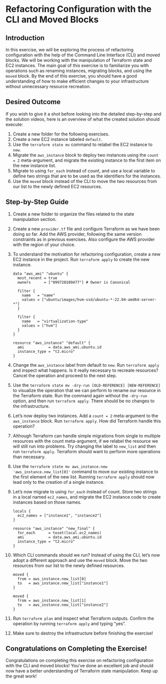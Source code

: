 # Refactoring Configuration with the CLI and Moved Blocks

## Introduction

In this exercise, we will be exploring the process of refactoring configuration with the help of the Command Line Interface (CLI) and moved blocks. We will be working with the manipulation of Terraform state and EC2 instances. The main goal of this exercise is to familiarize you with operations such as renaming instances, migrating blocks, and using the `moved` block. By the end of this exercise, you should have a good understanding of how to make efficient changes to your infrastructure without unnecessary resource recreation.

## Desired Outcome

If you wish to give it a shot before looking into the detailed step-by-step and the solution videos, here is an overview of what the created solution should execute:

1. Create a new folder for the following exercises.
2. Create a new EC2 instance labeled `default`.
3. Use the `terraform state mv` command to relabel the EC2 instance to `new`.
4. Migrate the `aws_instance` block to deploy two instances using the `count = 2` meta-argument, and migrate the existing instance to the first item on the new instance list.
5. Migrate to using `for_each` instead of count, and use a local variable to define two strings that are to be used as the identifiers for the instances.
6. Use the `moved` block instead of the CLI to move the two resources from our list to the newly defined EC2 resources.

## Step-by-Step Guide

1. Create a new folder to organize the files related to the state manipulation section.
2. Create a new `provider.tf` file and configure Terraform as we have been doing so far. Add the AWS provider, following the same version constraints as in previous exercises. Also configure the AWS provider with the region of your choice.
3. To understand the motivation for refactoring configuration, create a new EC2 instance in the project. Run `terraform apply` to create the new instance.

    ```
    data "aws_ami" "ubuntu" {
      most_recent = true
      owners      = ["099720109477"] # Owner is Canonical

      filter {
        name   = "name"
        values = ["ubuntu/images/hvm-ssd/ubuntu-*-22.04-amd64-server-*"]
      }

      filter {
        name   = "virtualization-type"
        values = ["hvm"]
      }
    }

    resource "aws_instance" "default" {
      ami           = data.aws_ami.ubuntu.id
      instance_type = "t2.micro"
    }
    ```

4. Change the `aws_instance` label from default to `new`. Run `terraform apply` and inspect what happens. Is it really necessary to recreate resources? Cancel the operation and proceed to the next step.
5. Use the `terraform state mv -dry-run [OLD-REFERENCE] [NEW-REFERENCE]` to visualize the operation that we can perform to rename our resource in the Terraform state. Run the command again without the `-dry-run` option, and then run `terraform apply`. There should be no changes to the infrastructure.
6. Let’s now deploy two instances. Add a `count = 2` meta-argument to the `aws_instance` block. Run `terraform apply`. How did Terraform handle this operation?
7. Although Terraform can handle simple migrations from single to multiple resources with the count meta-argument, if we relabel the resource we will still run into problems. Try changing the label to `new_list` and then run `terraform apply`. Terraform should want to perform more operations than necessary.
8. Use the `terraform state mv aws_instance.new 'aws_instance.new_list[0]'` command to move our existing instance to the first element of the new list. Running `terraform apply` should now lead only to the creation of a single instance.
9. Let’s now migrate to using `for_each` instead of count. Store two strings in a local named `ec2_names`, and migrate the EC2 instance code to create instances based on those names.

    ```
    locals {
      ec2_names = ["instance1", "instance2"]
    }

    resource "aws_instance" "new_final" {
      for_each      = toset(local.ec2_names)
      ami           = data.aws_ami.ubuntu.id
      instance_type = "t2.micro"
    }
    ```

10. Which CLI commands should we run? Instead of using the CLI, let’s now adopt a different approach and use the `moved` block. Move the two resources from our list to the newly defined resources.

    ```
    moved {
      from = aws_instance.new_list[0]
      to   = aws_instance.new_list["instance1"]
    }

    moved {
      from = aws_instance.new_list[1]
      to   = aws_instance.new_list["instance2"]
    }
    ```

11. Run `terraform plan` and inspect what Terraform outputs. Confirm the operation by running `terraform apply` and typing “yes”.
12. Make sure to destroy the infrastructure before finishing the exercise!

## Congratulations on Completing the Exercise!

Congratulations on completing this exercise on refactoring configuration with the CLI and moved blocks! You've done an excellent job and should now have a better understanding of Terraform state manipulation. Keep up the great work!
